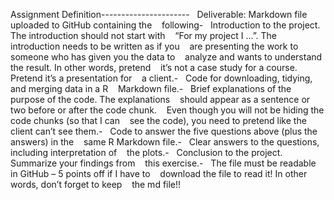 Assignment Definition----------------------   Deliverable: Markdown file uploaded to GitHub containing the    following-   Introduction to the project. The introduction should not start with    “For my project I …”. The introduction needs to be written as if you    are presenting the work to someone who has given you the data to    analyze and wants to understand the result. In other words, pretend    it’s not a case study for a course. Pretend it’s a presentation for    a client.-   Code for downloading, tidying, and merging data in a R    Markdown file.-   Brief explanations of the purpose of the code. The explanations    should appear as a sentence or two before or after the code chunk.    Even though you will not be hiding the code chunks (so that I can    see the code), you need to pretend like the client can’t see them.-   Code to answer the five questions above (plus the answers) in the    same R Markdown file.-   Clear answers to the questions, including interpretation of    the plots.-   Conclusion to the project. Summarize your findings from    this exercise.-   The file must be readable in GitHub – 5 points off if I have to    download the file to read it! In other words, don’t forget to keep    the md file!!
